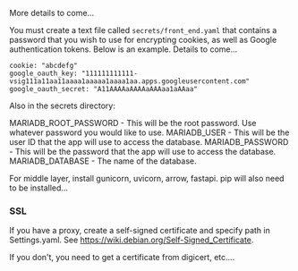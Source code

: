 More details to come...

You must create a text file called `secrets/front_end.yaml` that contains a password that you wish to use for encrypting cookies, as well as Google authentication tokens. Below is an example. Details to come...

```
cookie: "abcdefg"
google_oauth_key: "111111111111-vsig111a11aa11aaaa1aaaaa1aaaa1aa.apps.googleusercontent.com"
google_oauth_secret: "A11AAAAaAAAAaAAAaa1aAAaa"
```

Also in the secrets directory:

MARIADB_ROOT_PASSWORD - This will be the root password. Use whatever password you would like to use.
MARIADB_USER - This will be the user ID that the app will use to access the database.
MARIADB_PASSWORD - This will be the password that the app will use to access the database.
MARIADB_DATABASE - The name of the database.

For middle layer, install gunicorn, uvicorn, arrow, fastapi. pip will also need to be installed...

### SSL

If you have a proxy, create a self-signed certificate and specify path in Settings.yaml. See https://wiki.debian.org/Self-Signed_Certificate.

If you don't, you need to get a certificate from digicert, etc....
